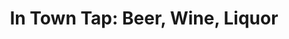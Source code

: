 ---
title: "In Town Tap: Beer, Wine, Liquor"
url: /sayreville/in-town-tap-beer-wine-liquor/
shop: alcohol
---